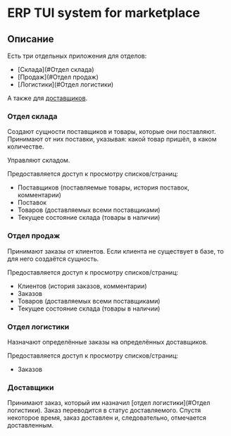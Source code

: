 # ERP TUI system for marketplace

## Описание
Есть три отдельных приложения для отделов:
- [Склада](#Отдел склада)
- [Продаж](#Отдел продаж)
- [Логистики](#Отдел логистики)

А также для [доставщиков](#Доставщики).


### Отдел склада
Создают сущности поставщиков и товары, которые они поставляют. Принимают
от них поставки, указывая: какой товар пришёл, в каком количестве.

Управляют складом.

Предоставляется доступ к просмотру списков/страниц:
- Поставщиков (поставляемые товары, история поставок, комментарии)
- Поставок
- Товаров (доставляемых всеми поставщиками)
- Текущее состояние склада (товары в наличии)


### Отдел продаж
Принимают заказы от клиентов. Если клиента не существует в базе, то
для него создаётся сущность.

Предоставляется доступ к просмотру списков/страниц:
- Клиентов (история заказов, комментарии)
- Заказов
- Товаров (доставляемых всеми поставщиками)
- Текущее состояние склада (товары в наличии)


### Отдел логистики
Назначают определённые заказы на определённых доставщиков.

Предоставляется доступ к просмотру списков/страниц:
- Заказов


### Доставщики
Принимают заказ, который им назначил [отдел логистики](#Отдел логистики). Заказ
переводится в статус доставляемого. Спустя некоторое время, заказ
доставлен и, следовательно, отмечается доставленным.
